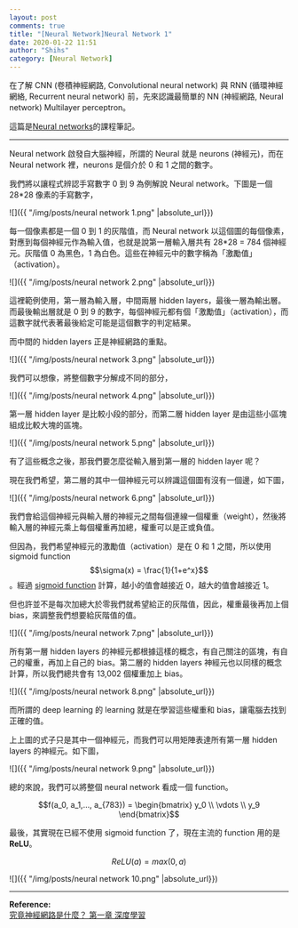 ```yaml
---
layout: post
comments: true
title: "[Neural Network]Neural Network 1"
date: 2020-01-22 11:51
author: "Shihs"
category: [Neural Network]
---
```


在了解 CNN (卷積神經網路, Convolutional neural network) 與 RNN (循環神經網絡, Recurrent neural network) 前，先來認識最簡單的 NN (神經網路, Neural network) Multilayer perceptron。

這篇是[Neural networks](https://www.youtube.com/watch?v=aircAruvnKk&list=PLZHQObOWTQDNU6R1_67000Dx_ZCJB-3pi)的課程筆記。

***

Neural network 啟發自大腦神經，所謂的 Neural 就是 neurons (神經元)，而在 Neural network 裡，neurons 是個介於 0 和 1 之間的數字。

我們將以讓程式辨認手寫數字 0 到 9 為例解說 Neural network。下圖是一個 28\*28 像素的手寫數字， 

![]({{ "/img/posts/neural network 1.png" |absolute_url}})

每一個像素都是一個 0 到 1 的灰階值，而 Neural network 以這個圖的每個像素，對應到每個神經元作為輸入值，也就是說第一層輸入層共有 28\*28 = 784 個神經元。灰階值 0 為黑色，1 為白色。這些在神經元中的數字稱為「激勵值」（activation）。

![]({{ "/img/posts/neural network 2.png" |absolute_url}})

這裡範例使用，第一層為輸入層，中間兩層 hidden layers，最後一層為輸出層。而最後輸出層就是 0 到 9 的數字，每個神經元都有個「激勵值」（activation），而這數字就代表著最後給定可能是這個數字的判定結果。

而中間的 hidden layers 正是神經網路的重點。


![]({{ "/img/posts/neural network 3.png" |absolute_url}})


我們可以想像，將整個數字分解成不同的部分，

![]({{ "/img/posts/neural network 4.png" |absolute_url}})

第一層 hidden layer 是比較小段的部分，而第二層 hidden layer 是由這些小區塊組成比較大塊的區塊。

![]({{ "/img/posts/neural network 5.png" |absolute_url}})

有了這些概念之後，那我們要怎麼從輸入層到第一層的 hidden layer 呢？

現在我們希望，第二層的其中一個神經元可以辨識這個圖有沒有一個邊，如下圖，

![]({{ "/img/posts/neural network 6.png" |absolute_url}})

我們會給這個神經元與輸入層的神經元之間每個連線一個權重（weight），然後將輸入層的神經元乘上每個權重再加總，權重可以是正或負值。

但因為，我們希望神經元的激勵值（activation）是在 0 和 1 之間，所以使用 sigmoid function $$\sigma(x) = \frac{1}{1+e^x}$$ 。經過 [sigmoid function](https://zh.wikipedia.org/wiki/S函数) 計算，越小的值會越接近 0，越大的值會越接近 1。

但也許並不是每次加總大於零我們就希望給正的灰階值，因此，權重最後再加上個 bias，來調整我們想要給灰階值的值。

![]({{ "/img/posts/neural network 7.png" |absolute_url}})

所有第一層 hidden layers 的神經元都根據這樣的概念，有自己關注的區塊，有自己的權重，再加上自己的 bias。第二層的 hidden layers 神經元也以同樣的概念計算，所以我們總共會有 13,002 個權重加上 bias。

![]({{ "/img/posts/neural network 8.png" |absolute_url}})

而所謂的 deep learning 的 learning 就是在學習這些權重和 bias，讓電腦去找到正確的值。

上上圖的式子只是其中一個神經元，而我們可以用矩陣表達所有第一層 hidden layers 的神經元。如下圖，

![]({{ "/img/posts/neural network 9.png" |absolute_url}})

總的來說，我們可以將整個 neural network 看成一個 function。

$$f(a_0, a_1,..., a_{783}) =  \begin{bmatrix}
   y_0 \\
   \vdots \\
   y_9
  \end{bmatrix}$$


最後，其實現在已經不使用 sigmoid function 了，現在主流的 function 用的是 **ReLU**。

$$ReLU(a) = max(0, a)$$

![]({{ "/img/posts/neural network 10.png" |absolute_url}})


***

**Reference:**
<br>
[究竟神經網路是什麼？ 第一章 深度學習](https://www.youtube.com/watch?v=aircAruvnKk)